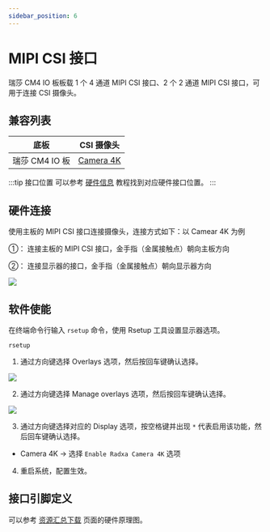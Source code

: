 ```yaml
---
sidebar_position: 6
---
```


# MIPI CSI 接口

瑞莎 CM4 IO 板板载 1 个 4 通道 MIPI CSI 接口、2 个 2 通道 MIPI CSI 接口，可用于连接 CSI 摄像头。

## 兼容列表

| 底板           | CSI 摄像头                                                   |
| -------------- | ------------------------------------------------------------ |
| 瑞莎 CM4 IO 板 | [Camera 4K](https://radxa.com/products/accessories/camera4k) |

:::tip 接口位置
可以参考 [硬件信息](./hardware_info.md) 教程找到对应硬件接口位置。
:::

## 硬件连接

使用主板的 MIPI CSI 接口连接摄像头，连接方式如下：以 Camear 4K 为例

①： 连接主板的 MIPI CSI 接口，金手指（金属接触点）朝向主板方向

②： 连接显示器的接口，金手指（金属接触点）朝向显示器方向

<div style={{ textAlign: "center" }}>
  <img
    src="/img/cm4/cm4_io_camera.webp"
    style={{ width: "100%", maxWidth: "1200px" }}
  />
</div>

## 软件使能

在终端命令行输入 `rsetup` 命令，使用 Rsetup 工具设置显示器选项。

<NewCodeBlock tip="radxa@device$" type="device">

```
rsetup
```

</NewCodeBlock>

1. 通过方向键选择 Overlays 选项，然后按回车键确认选择。

<div style={{ textAlign: "center" }}>
  <img
    src="/img/common/radxa-os/system-config/rsetup-overlays.webp"
    style={{ width: "100%", maxWidth: "1200px" }}
  />
</div>

2. 通过方向键选择 Manage overlays 选项，然后按回车键确认选择。

<div style={{ textAlign: "center" }}>
  <img
    src="/img/common/radxa-os/system-config/rsetup-overlays-manage.webp"
    style={{ width: "100%", maxWidth: "1200px" }}
  />
</div>

3. 通过方向键选择对应的 Display 选项，按空格键并出现 `*` 代表启用该功能，然后回车键确认选择。

- Camera 4K → 选择 `Enable Radxa Camera 4K` 选项

4. 重启系统，配置生效。

## 接口引脚定义

可以参考 [资源汇总下载](../download.md) 页面的硬件原理图。
